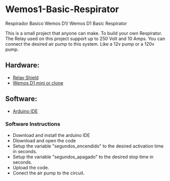 # Wemos1-Basic-Respirator
Respirador Basico Wemos D1/ Wemos D1 Basic Respirator

This is a small project that anyone can make. To build your own Respirator. The Relay used on this project support up to 250 Volt and 10 Amps. You can connect the desired air pump to this system. Like a 12v pump or a 120v pump.

## **Hardware:**

* [Relay Shield](https://amzn.to/2VbcQOp)
* [Wemos D1 mini or clone](https://amzn.to/2xWvK3I)

## **Software:**

* [Arduino IDE](https://www.arduino.cc/en/Main/Software)

### **Software Instructions**
* Download and install the arduino IDE
* Dlownload and open the code
* Setup the variable "segundos_encendido" to the desired activation time in seconds.
* Setup the variable "segundos_apagado" to the desired stop time in seconds.
* Upload the code.
* Conect the air pump to the circuit.
